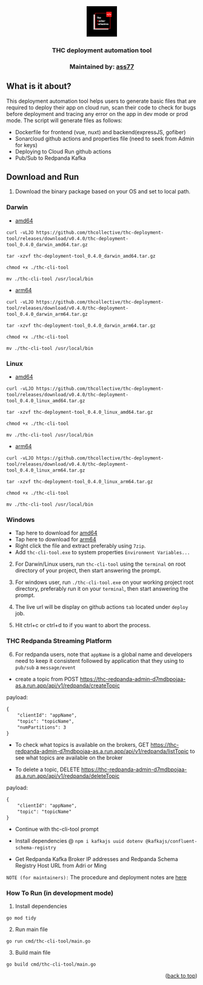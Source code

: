 <div align="center">
  <a href="https://github.com/thcollective">
    <img src="img/thc.png" alt="thc_logo" width="80" height="80">
  </a>
  <h3 align="center">THC deployment automation tool</h3>
  <h3 align="center">Maintained by: <a href="https://github.com/ass77">ass77</a></h3>
</div>

## What is it about?

This deployment automation tool helps users to generate basic files that are required to deploy their app on cloud run, scan their code to check for bugs before deployment and tracing any error on the app in dev mode or prod mode. The script will generate files as follows:

* Dockerfile for frontend (vue, nuxt) and backend(expressJS, gofiber)
* Sonarcloud github actions and properties file (need to seek from Admin for keys)
* Deploying to Cloud Run github actions
* Pub/Sub to Redpanda Kafka 

## Download and Run 

1. Download the binary package based on your OS and set to local path.

### Darwin

* [amd64](https://github.com/thcollective/thc-deployment-tool/releases/download/v0.4.0/thc-deployment-tool_0.4.0_darwin_amd64.tar.gz)
```
curl -vLJO https://github.com/thcollective/thc-deployment-tool/releases/download/v0.4.0/thc-deployment-tool_0.4.0_darwin_amd64.tar.gz
```
```
tar -xzvf thc-deployment-tool_0.4.0_darwin_amd64.tar.gz
``` 
```
chmod +x ./thc-cli-tool
```
```
mv ./thc-cli-tool /usr/local/bin
```
* [arm64](https://github.com/thcollective/thc-deployment-tool/releases/download/v0.4.0/thc-deployment-tool_0.4.0_darwin_arm64.tar.gz)
```
curl -vLJO https://github.com/thcollective/thc-deployment-tool/releases/download/v0.4.0/thc-deployment-tool_0.4.0_darwin_arm64.tar.gz
```
```
tar -xzvf thc-deployment-tool_0.4.0_darwin_arm64.tar.gz 
```
```
chmod +x ./thc-cli-tool
```
```
mv ./thc-cli-tool /usr/local/bin
```

### Linux

* [amd64](https://github.com/thcollective/thc-deployment-tool/releases/download/v0.4.0/thc-deployment-tool_0.4.0_linux_amd64.tar.gz)
```
curl -vLJO https://github.com/thcollective/thc-deployment-tool/releases/download/v0.4.0/thc-deployment-tool_0.4.0_linux_amd64.tar.gz
```
```
tar -xzvf thc-deployment-tool_0.4.0_linux_amd64.tar.gz 
```
```
chmod +x ./thc-cli-tool
```
```
mv ./thc-cli-tool /usr/local/bin
```
* [arm64](https://github.com/thcollective/thc-deployment-tool/releases/download/v0.4.0/thc-deployment-tool_0.4.0_linux_arm64.tar.gz)
```
curl -vLJO https://github.com/thcollective/thc-deployment-tool/releases/download/v0.4.0/thc-deployment-tool_0.4.0_linux_arm64.tar.gz
```
```
tar -xzvf thc-deployment-tool_0.4.0_linux_arm64.tar.gz 
```
```
chmod +x ./thc-cli-tool
```
```
mv ./thc-cli-tool /usr/local/bin
```

### Windows
*  Tap here to download for [amd64](https://github.com/thcollective/thc-deployment-tool/releases/download/v0.4.0/thc-deployment-tool_0.4.0_windows_amd64.tar.gz)
*  Tap here to download for [arm64](https://github.com/thcollective/thc-deployment-tool/releases/download/v0.4.0/thc-deployment-tool_0.4.0_windows_arm64.tar.gz)
*  Right click the file and extract preferably using `7zip`.
*  Add `thc-cli-tool.exe` to system properties `Environment Variables...`

2. For Darwin/Linux users, run `thc-cli-tool` using the `terminal` on root directory of your project, then start answering the prompt.

3. For windows user, run `./thc-cli-tool.exe` on your working project root directory, preferably run it on your `terminal`, then start answering the prompt.

4. The live url will be display on github actions `tab` located under `deploy` job.

5. Hit ctrl+c or ctrl+d to if you want to abort the process.

### THC Redpanda Streaming Platform

6. For redpanda users, note that `appName` is a global name and developers need to keep it consistent followed by application that they using to `pub/sub` a `message/event`

* create a topic from POST https://thc-redpanda-admin-d7mdbpojaa-as.a.run.app/api/v1/redpanda/createTopic

payload: 
```
{
	"clientId": "appName",
	"topic": "topicName",
	"numPartitions": 3
}
```

* To check what topics is available on the brokers, GET https://thc-redpanda-admin-d7mdbpojaa-as.a.run.app/api/v1/redpanda/listTopic to see what topics are available on the broker

* To delete a topic, DELETE https://thc-redpanda-admin-d7mdbpojaa-as.a.run.app/api/v1/redpanda/deleteTopic

payload:  
```
{
	"clientId": "appName",
	"topic": "topicName"
}
```

* Continue with thc-cli-tool prompt  

* Install dependencies @ `npm i kafkajs uuid dotenv @kafkajs/confluent-schema-registry`

* Get Redpanda Kafka Broker IP addresses and Redpanda Schema Registry Host URL from Adri or Ming

`NOTE (for maintainers):` The procedure and deployment notes are [here](https://github.com/thcollective/thc-deployment-tool/blob/main/PROCEDURE.md)


### How To Run (in development mode)

1. Install dependencies
```
go mod tidy
```

2. Run main file
```
go run cmd/thc-cli-tool/main.go
```

3. Build main file
```
go build cmd/thc-cli-tool/main.go
```



<p align="right">(<a href="#top">back to top</a>)</p>



